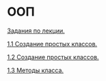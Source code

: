 # ООП
[Задания по лекции.](лекция.ipynb)

[1.1 Создание простых классов.](Практическая_работа_№1_1_по_теме_«Создание_простых_классов».ipynb)

[1.2 Создание простых классов.]()

[1.3 Методы класса.]()
